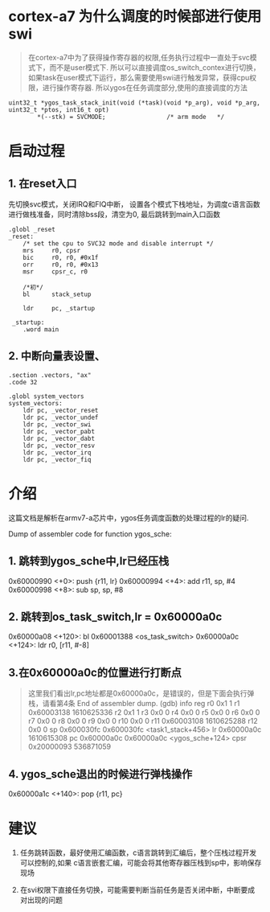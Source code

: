 # cortex-a7 为什么调度的时候部进行使用swi
>在cortex-a7中为了获得操作寄存器的权限,任务执行过程中一直处于svc模式下，而不是user模式下. 所以可以直接调度os_switch_contex进行切换，
>如果task在user模式下运行，那么需要使用swi进行触发异常，获得cpu权限，进行操作寄存器. 所以ygos在任务调度部分,使用的直接调度的方法
```
uint32_t *ygos_task_stack_init(void (*task)(void *p_arg), void *p_arg, uint32_t *ptos, int16_t opt)
		*(--stk) = SVCMODE;					/* arm mode   */
```

# 启动过程

## 1. 在reset入口
先切换svc模式，关闭IRQ和FIQ中断， 设置各个模式下栈地址，为调度c语言函数进行做栈准备，同时清除bss段，清空为0,
最后跳转到main入口函数
```
.globl _reset
_reset:
    /* set the cpu to SVC32 mode and disable interrupt */
    mrs     r0, cpsr
    bic     r0, r0, #0x1f
    orr     r0, r0, #0x13
    msr     cpsr_c, r0
    
    /*初*/
    bl      stack_setup
   
    ldr     pc, _startup

 _startup:
    .word main
```

## 2. 中断向量表设置、
```
.section .vectors, "ax"
.code 32

.globl system_vectors
system_vectors:
    ldr pc, _vector_reset
    ldr pc, _vector_undef
    ldr pc, _vector_swi
    ldr pc, _vector_pabt
    ldr pc, _vector_dabt
    ldr pc, _vector_resv
    ldr pc, _vector_irq
    ldr pc, _vector_fiq
```

#  介绍
这篇文档是解析在armv7-a芯片中，ygos任务调度函数的处理过程的lr的疑问.

Dump of assembler code for function ygos_sche:
## 1. 跳转到ygos_sche中,lr已经压栈
0x60000990 <+0>:	push	{r11, lr}
0x60000994 <+4>:	add	r11, sp, #4
0x60000998 <+8>:	sub	sp, sp, #8

## 2. 跳转到os_task_switch,lr = 0x60000a0c
0x60000a08 <+120>:	bl	0x60001388 <os_task_switch>
0x60000a0c <+124>:	ldr	r0, [r11, #-8]

## 3.在0x60000a0c的位置进行打断点
>这里我们看出lr,pc地址都是0x60000a0c，是错误的，但是下面会执行弹栈，请看第4条
End of assembler dump.
(gdb) info reg
r0             0x1	1
r1             0x60003138	1610625336
r2             0x1	1
r3             0x0	0
r4             0x0	0
r5             0x0	0
r6             0x0	0
r7             0x0	0
r8             0x0	0
r9             0x0	0
r10            0x0	0
r11            0x60003108	1610625288
r12            0x0	0
sp             0x600030fc	0x600030fc <task1_stack+456>
lr             0x60000a0c	1610615308
pc             0x60000a0c	0x60000a0c <ygos_sche+124>
cpsr           0x20000093	536871059

## 4. ygos_sche退出的时候进行弹栈操作
0x60000a1c <+140>:	pop	{r11, pc}

# 建议

1. 任务跳转函数，最好使用汇编函数，c语言跳转到汇编后，整个压栈过程开发可以控制的,如果
   c语言嵌套汇编，可能会将其他寄存器压栈到sp中，影响保存现场

2. 在svi权限下直接任务切换，可能需要判断当前任务是否关闭中断，中断要成对出现的问题